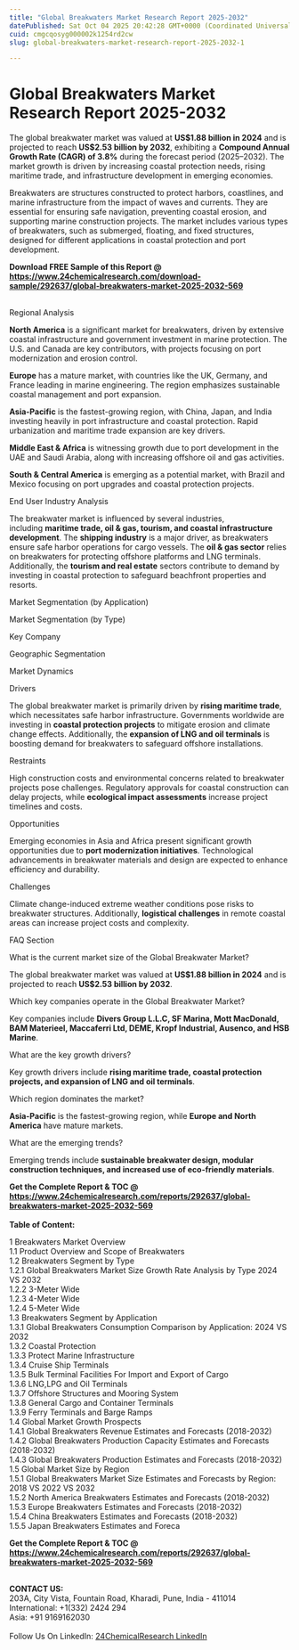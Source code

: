 ```yaml
---
title: "Global Breakwaters Market Research Report 2025-2032"
datePublished: Sat Oct 04 2025 20:42:28 GMT+0000 (Coordinated Universal Time)
cuid: cmgcqosyg000002k1254rd2cw
slug: global-breakwaters-market-research-report-2025-2032-1

---
```


# Global Breakwaters Market Research Report 2025-2032

<p>The global breakwater market was valued at <strong>US$1.88 billion in 2024</strong> and is projected to reach <strong>US$2.53 billion by 2032</strong>, exhibiting a <strong>Compound Annual Growth Rate (CAGR) of 3.8%</strong> during the forecast period (2025–2032). The market growth is driven by increasing coastal protection needs, rising maritime trade, and infrastructure development in emerging economies.</p><p>
</p><p>Breakwaters are structures constructed to protect harbors, coastlines, and marine infrastructure from the impact of waves and currents. They are essential for ensuring safe navigation, preventing coastal erosion, and supporting marine construction projects. The market includes various types of breakwaters, such as submerged, floating, and fixed structures, designed for different applications in coastal protection and port development.</p><div><b>Download FREE Sample of this Report @ 
            <a href="https://www.24chemicalresearch.com/download-sample/292637/global-breakwaters-market-2025-2032-569">
            https://www.24chemicalresearch.com/download-sample/292637/global-breakwaters-market-2025-2032-569</a></b></div><br><p>
Regional Analysis</p><p>
</p><p><strong>North America</strong> is a significant market for breakwaters, driven by extensive coastal infrastructure and government investment in marine protection. The U.S. and Canada are key contributors, with projects focusing on port modernization and erosion control.</p><p>
</p><p><strong>Europe</strong> has a mature market, with countries like the UK, Germany, and France leading in marine engineering. The region emphasizes sustainable coastal management and port expansion.</p><p>
</p><p><strong>Asia-Pacific</strong> is the fastest-growing region, with China, Japan, and India investing heavily in port infrastructure and coastal protection. Rapid urbanization and maritime trade expansion are key drivers.</p><p>
</p><p><strong>Middle East &amp; Africa</strong> is witnessing growth due to port development in the UAE and Saudi Arabia, along with increasing offshore oil and gas activities.</p><p>
</p><p><strong>South &amp; Central America</strong> is emerging as a potential market, with Brazil and Mexico focusing on port upgrades and coastal protection projects.</p><p>
End User Industry Analysis</p><p>
</p><p>The breakwater market is influenced by several industries, including <strong>maritime trade, oil &amp; gas, tourism, and coastal infrastructure development</strong>. The <strong>shipping industry</strong> is a major driver, as breakwaters ensure safe harbor operations for cargo vessels. The <strong>oil &amp; gas sector</strong> relies on breakwaters for protecting offshore platforms and LNG terminals. Additionally, the <strong>tourism and real estate</strong> sectors contribute to demand by investing in coastal protection to safeguard beachfront properties and resorts.</p><p>
Market Segmentation (by Application)</p><p>
</p><p>
Market Segmentation (by Type)</p><p>
</p><p>
Key Company</p><p>
</p><p>
Geographic Segmentation</p><p>
</p><p>
Market Dynamics</p><p>
Drivers</p><p>
</p><p>The global breakwater market is primarily driven by <strong>rising maritime trade</strong>, which necessitates safe harbor infrastructure. Governments worldwide are investing in <strong>coastal protection projects</strong> to mitigate erosion and climate change effects. Additionally, the <strong>expansion of LNG and oil terminals</strong> is boosting demand for breakwaters to safeguard offshore installations.</p><p>
Restraints</p><p>
</p><p>High construction costs and environmental concerns related to breakwater projects pose challenges. Regulatory approvals for coastal construction can delay projects, while <strong>ecological impact assessments</strong> increase project timelines and costs.</p><p>
Opportunities</p><p>
</p><p>Emerging economies in Asia and Africa present significant growth opportunities due to <strong>port modernization initiatives</strong>. Technological advancements in breakwater materials and design are expected to enhance efficiency and durability.</p><p>
Challenges</p><p>
</p><p>Climate change-induced extreme weather conditions pose risks to breakwater structures. Additionally, <strong>logistical challenges</strong> in remote coastal areas can increase project costs and complexity.</p><p>
FAQ Section</p><p>
What is the current market size of the Global Breakwater Market?</p><p>
</p><p>The global breakwater market was valued at <strong>US$1.88 billion in 2024</strong> and is projected to reach <strong>US$2.53 billion by 2032</strong>.</p><p>
Which key companies operate in the Global Breakwater Market?</p><p>
</p><p>Key companies include <strong>Divers Group L.L.C, SF Marina, Mott MacDonald, BAM Materieel, Maccaferri Ltd, DEME, Kropf Industrial, Ausenco, and HSB Marine</strong>.</p><p>
What are the key growth drivers?</p><p>
</p><p>Key growth drivers include <strong>rising maritime trade, coastal protection projects, and expansion of LNG and oil terminals</strong>.</p><p>
Which region dominates the market?</p><p>
</p><p><strong>Asia-Pacific</strong> is the fastest-growing region, while <strong>Europe and North America</strong> have mature markets.</p><p>
What are the emerging trends?</p><p>
</p><p>Emerging trends include <strong>sustainable breakwater design, modular construction techniques, and increased use of eco-friendly materials</strong>.</p>

<div><b>Get the Complete Report & TOC @ 
            <a href="https://www.24chemicalresearch.com/reports/292637/global-breakwaters-market-2025-2032-569">
            https://www.24chemicalresearch.com/reports/292637/global-breakwaters-market-2025-2032-569</a></b></div><br>
            <b>Table of Content:</b><p>1 Breakwaters Market Overview<br />
    1.1 Product Overview and Scope of Breakwaters<br />
    1.2 Breakwaters Segment by Type<br />
        1.2.1 Global Breakwaters Market Size Growth Rate Analysis by Type 2024 VS 2032<br />
        1.2.2 3-Meter Wide<br />
        1.2.3 4-Meter Wide<br />
        1.2.4 5-Meter Wide<br />
    1.3 Breakwaters Segment by Application<br />
        1.3.1 Global Breakwaters Consumption Comparison by Application: 2024 VS 2032<br />
        1.3.2 Coastal Protection<br />
        1.3.3 Protect Marine Infrastructure<br />
        1.3.4 Cruise Ship Terminals<br />
        1.3.5 Bulk Terminal Facilities For Import and Export of Cargo<br />
        1.3.6 LNG,LPG and Oil Terminals<br />
        1.3.7 Offshore Structures and Mooring System<br />
        1.3.8 General Cargo and Container Terminals<br />
        1.3.9 Ferry Terminals and Barge Ramps<br />
    1.4 Global Market Growth Prospects<br />
        1.4.1 Global Breakwaters Revenue Estimates and Forecasts (2018-2032)<br />
        1.4.2 Global Breakwaters Production Capacity Estimates and Forecasts (2018-2032)<br />
        1.4.3 Global Breakwaters Production Estimates and Forecasts (2018-2032)<br />
    1.5 Global Market Size by Region<br />
        1.5.1 Global Breakwaters Market Size Estimates and Forecasts by Region: 2018 VS 2022 VS 2032<br />
        1.5.2 North America Breakwaters Estimates and Forecasts (2018-2032)<br />
        1.5.3 Europe Breakwaters Estimates and Forecasts (2018-2032)<br />
        1.5.4 China Breakwaters Estimates and Forecasts (2018-2032)<br />
        1.5.5 Japan Breakwaters Estimates and Foreca</p>

<div><b>Get the Complete Report & TOC @ 
            <a href="https://www.24chemicalresearch.com/reports/292637/global-breakwaters-market-2025-2032-569">
            https://www.24chemicalresearch.com/reports/292637/global-breakwaters-market-2025-2032-569</a></b></div><br>

<b>CONTACT US:</b><br>
            203A, City Vista, Fountain Road, Kharadi, Pune, India - 411014<br>
            International: +1(332) 2424 294<br>
            Asia: +91 9169162030 <br><br>
            Follow Us On LinkedIn: <a href="https://www.linkedin.com/company/24chemicalresearch/">24ChemicalResearch LinkedIn</a>